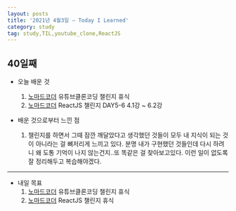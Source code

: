 ```yaml
---
layout: posts
title: '2021년 4월3일 — Today I Learned'
category: study
tag: study,TIL,youtube_clone,ReactJS
---
```


## 40일째

- 오늘 배운 것
  1. [노마드코더][1] 유튜브클론코딩 챌린지 휴식
  2. [노마드코더][1] ReactJS 챌린지 DAY5-6 4.1강 ~ 6.2강

- 배운 것으로부터 느낀 점
  1. 챌린지를 하면서 그때 잠깐 깨달았다고 생각했던 것들이 모두 내 지식이 되는 것이 아니라는 걸 뼈저리게 느끼고 있다. 분명 내가 구현했던 것들인데 다시 하려니 왜 도통 기억이 나지 않는건지..또 똑같은 걸 찾아보고있다. 이런 일이 없도록 잘 정리해두고 복습해야겠다.

---

- 내일 목표
  1. [노마드코더][1] 유튜브클론코딩 챌린지 휴식
  2. [노마드코더][1] ReactJS 챌린지 휴식

[1]: https://nomadcoders.co/ '노마드코더'
